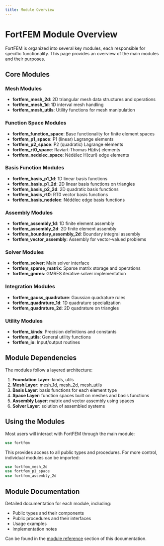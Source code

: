 ```yaml
---
title: Module Overview
---
```


# FortFEM Module Overview

FortFEM is organized into several key modules, each responsible for specific functionality. This page provides an overview of the main modules and their purposes.

## Core Modules

### Mesh Modules
- **fortfem_mesh_2d**: 2D triangular mesh data structures and operations
- **fortfem_mesh_1d**: 1D interval mesh handling
- **fortfem_mesh_utils**: Utility functions for mesh manipulation

### Function Space Modules  
- **fortfem_function_space**: Base functionality for finite element spaces
- **fortfem_p1_space**: P1 (linear) Lagrange elements
- **fortfem_p2_space**: P2 (quadratic) Lagrange elements
- **fortfem_rt0_space**: Raviart-Thomas H(div) elements
- **fortfem_nedelec_space**: Nédélec H(curl) edge elements

### Basis Function Modules
- **fortfem_basis_p1_1d**: 1D linear basis functions
- **fortfem_basis_p1_2d**: 2D linear basis functions on triangles
- **fortfem_basis_p2_2d**: 2D quadratic basis functions
- **fortfem_basis_rt0**: RT0 vector basis functions
- **fortfem_basis_nedelec**: Nédélec edge basis functions

### Assembly Modules
- **fortfem_assembly_1d**: 1D finite element assembly
- **fortfem_assembly_2d**: 2D finite element assembly
- **fortfem_boundary_assembly_2d**: Boundary integral assembly
- **fortfem_vector_assembly**: Assembly for vector-valued problems

### Solver Modules
- **fortfem_solver**: Main solver interface
- **fortfem_sparse_matrix**: Sparse matrix storage and operations
- **fortfem_gmres**: GMRES iterative solver implementation

### Integration Modules
- **fortfem_gauss_quadrature**: Gaussian quadrature rules
- **fortfem_quadrature_1d**: 1D quadrature specialization
- **fortfem_quadrature_2d**: 2D quadrature on triangles

### Utility Modules
- **fortfem_kinds**: Precision definitions and constants
- **fortfem_utils**: General utility functions
- **fortfem_io**: Input/output routines

## Module Dependencies

The modules follow a layered architecture:

1. **Foundation Layer**: kinds, utils
2. **Mesh Layer**: mesh_1d, mesh_2d, mesh_utils  
3. **Basis Layer**: basis functions for each element type
4. **Space Layer**: function spaces built on meshes and basis functions
5. **Assembly Layer**: matrix and vector assembly using spaces
6. **Solver Layer**: solution of assembled systems

## Using the Modules

Most users will interact with FortFEM through the main module:

```fortran
use fortfem
```

This provides access to all public types and procedures. For more control, individual modules can be imported:

```fortran
use fortfem_mesh_2d
use fortfem_p1_space
use fortfem_assembly_2d
```

## Module Documentation

Detailed documentation for each module, including:
- Public types and their components
- Public procedures and their interfaces
- Usage examples
- Implementation notes

Can be found in the [module reference](../modules.html) section of this documentation.
